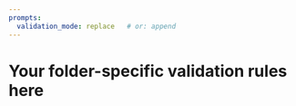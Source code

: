 ```yaml
---
prompts:
  validation_mode: replace   # or: append
---
```


# Your folder-specific validation rules here

